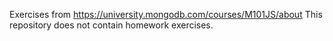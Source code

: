 Exercises from https://university.mongodb.com/courses/M101JS/about This repository does not contain homework exercises.